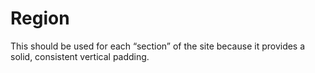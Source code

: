 # Region

This should be used for each “section” of the site because it provides a solid, consistent vertical padding.

